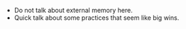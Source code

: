 - Do not talk about external memory here.
- Quick talk about some practices that seem like big wins.
